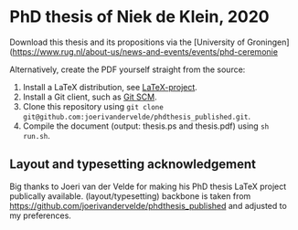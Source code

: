 # PhD thesis of Niek de Klein, 2020


Download this thesis and its propositions via the [University of Groningen](https://www.rug.nl/about-us/news-and-events/events/phd-ceremonie

Alternatively, create the PDF yourself straight from the source:

1. Install a LaTeX distribution, see [LaTeX-project](https://www.latex-project.org/get/ "LaTeX-project").
2. Install a Git client, such as [Git SCM](https://git-scm.com/download "Git SCM").
3. Clone this repository using `git clone git@github.com:joerivandervelde/phdthesis_published.git`.
4. Compile the document (output: thesis.ps and thesis.pdf) using `sh run.sh`.



## Layout and typesetting acknowledgement
Big thanks to Joeri van der Velde for making his PhD thesis LaTeX project publically available. (layout/typesetting) backbone is taken from https://github.com/joerivandervelde/phdthesis_published and adjusted to my preferences.


